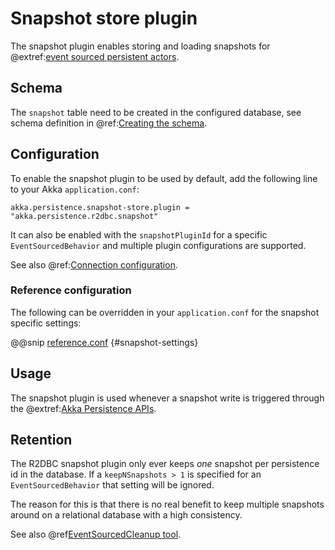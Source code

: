 # Snapshot store plugin

The snapshot plugin enables storing and loading snapshots for
@extref:[event sourced persistent actors](akka:typed/persistence.html).

## Schema

The `snapshot` table need to be created in the configured database, see schema definition in
@ref:[Creating the schema](getting-started.md#schema).

## Configuration

To enable the snapshot plugin to be used by default, add the following line to your Akka `application.conf`:

```
akka.persistence.snapshot-store.plugin = "akka.persistence.r2dbc.snapshot"
```

It can also be enabled with the `snapshotPluginId` for a specific `EventSourcedBehavior` and multiple plugin
configurations are supported.

See also @ref:[Connection configuration](config.md#connection-configuration).

### Reference configuration

The following can be overridden in your `application.conf` for the snapshot specific settings:

@@snip [reference.conf](/core/src/main/resources/reference.conf) {#snapshot-settings}

## Usage

The snapshot plugin is used whenever a snapshot write is triggered through the
@extref:[Akka Persistence APIs](akka:typed/persistence-snapshot.html).

## Retention

The R2DBC snapshot plugin only ever keeps *one* snapshot per persistence id in the database. If a `keepNSnapshots > 1`
is specified for an `EventSourcedBehavior` that setting will be ignored.

The reason for this is that there is no real benefit to keep multiple snapshots around on a relational database with a
high consistency.

See also @ref[EventSourcedCleanup tool](cleanup.md#event-sourced-cleanup-tool).
